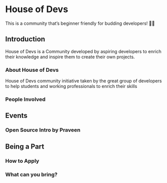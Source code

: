 # House of Devs

This is a community that’s beginner friendly for budding developers! 💪🏻

## Introduction

House of Devs is a Community developed by aspiring developers to enrich their knowledge and inspire them to create their own projects.

### About House of Devs
House of Devs community initiative taken by the great group of developers to help students and working professionals to enrich their skills

### People Involved

## Events

### Open Source Intro by Praveen

## Being a Part

### How to Apply

### What can you bring?
